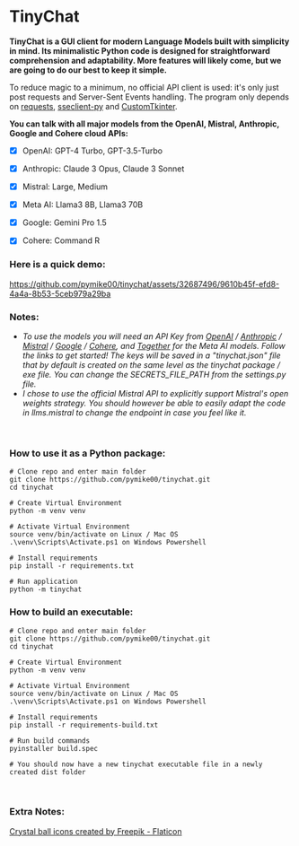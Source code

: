 # TinyChat

**TinyChat is a GUI client for modern Language Models built with simplicity in mind. Its minimalistic Python code is designed for straightforward comprehension and adaptability. More features will likely come, but we are going to do our best to keep it simple.**

To reduce magic to a minimum, no official API client is used: it's only just post requests and Server-Sent Events handling. The program only depends on [requests](https://requests.readthedocs.io/en/latest/), [sseclient-py](https://github.com/mpetazzoni/sseclient) and [CustomTkinter](https://github.com/TomSchimansky/CustomTkinter).

**You can talk with all major models from the OpenAI, Mistral, Anthropic, Google and Cohere cloud APIs:**
- [x] OpenAI: GPT-4 Turbo, GPT-3.5-Turbo
- [x] Anthropic: Claude 3 Opus, Claude 3 Sonnet
- [x] Mistral: Large, Medium
- [x] Meta AI: Llama3 8B, Llama3 70B
- [x] Google: Gemini Pro 1.5
- [x] Cohere: Command R


### Here is a quick demo:
https://github.com/pymike00/tinychat/assets/32687496/9610b45f-efd8-4a4a-8b53-5ceb979a29ba






### Notes:
- *To use the models you will need an API Key from [OpenAI](https://platform.openai.com/api-keys) / [Anthropic](https://console.anthropic.com/settings/keys) / [Mistral](https://console.mistral.ai/api-keys/) / [Google](https://makersuite.google.com/app/apikey) / [Cohere](https://dashboard.cohere.com/api-keys/), and [Together](https://dashboard.cohere.com/api-keys/) for the Meta AI models. Follow the links to get started! The keys will be saved in a "tinychat.json" file that by default is created on the same level as the tinychat package / exe file. You can change the SECRETS_FILE_PATH from the settings.py file.*
- *I chose to use the official Mistral API to explicitly support Mistral's open weights strategy. You should however be able to easily adapt the code in llms.mistral to change the endpoint in case you feel like it.*

<br>

### How to use it as a Python package:


```
# Clone repo and enter main folder
git clone https://github.com/pymike00/tinychat.git
cd tinychat

# Create Virtual Environment
python -m venv venv

# Activate Virtual Environment
source venv/bin/activate on Linux / Mac OS
.\venv\Scripts\Activate.ps1 on Windows Powershell

# Install requirements
pip install -r requirements.txt

# Run application
python -m tinychat
```


### How to build an executable:


```
# Clone repo and enter main folder
git clone https://github.com/pymike00/tinychat.git
cd tinychat

# Create Virtual Environment
python -m venv venv

# Activate Virtual Environment
source venv/bin/activate on Linux / Mac OS
.\venv\Scripts\Activate.ps1 on Windows Powershell

# Install requirements
pip install -r requirements-build.txt

# Run build commands
pyinstaller build.spec

# You should now have a new tinychat executable file in a newly created dist folder
```
<br>

### Extra Notes:
[Crystal ball icons created by Freepik - Flaticon](https://www.flaticon.com/free-icons/crystal-ball)

